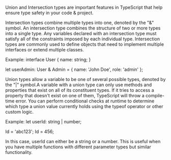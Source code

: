 Union and Intersection types are important features in TypeScript that help ensure type safety in your code & project.
<!-- Intersection types -->
Intersection types combine multiple types into one, denoted by the "&" symbol.
An intersection type combines the structure of two or more types into a single type. Any variables declared with an intersection type must satisfy all of the constraints imposed by each individual type.
Intersection types are commonly used to define objects that need to implement multiple interfaces or extend multiple classes.

Example:
interface User {
    name: string;
}

let userAdmin: User & Admin = {
    name: 'John Doe',
    role: 'admin'
};

<!-- Union types -->

Union types allow a variable to be one of several possible types, denoted by the "|" symbol.A variable with a union type can only use methods and properties that exist on all of its constituent types. If it tries to access a property that doesn't exist on one of them, TypeScript will throw a compile-time error.
You can perform conditional checks at runtime to determine which type a union value currently holds using the typeof operator or other custom logic.

Example:
let userId: string | number;

Id = 'abc123'; 
Id = 456;  

In this case, userId can either be a string or a number. This is useful when you have multiple functions with different parameter types but similar functionality.